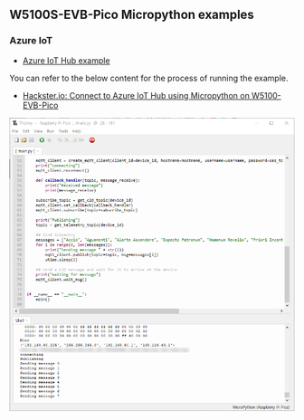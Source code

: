 
## W5100S-EVB-Pico Micropython examples

### Azure IoT

* [Azure IoT Hub example](https://github.com/renakim/W5100S-EVB-Pico-Micropython/tree/main/examples/Azure)

You can refer to the below content for the process of running the example.

* [Hackster.io: Connect to Azure IoT Hub using Micropython on W5100-EVB-Pico](https://www.hackster.io/renakim/connect-to-azure-iot-hub-using-micropython-on-w5100-evb-pico-d78cc4)

<img src="https://github.com/renakim/renakim.github.io/blob/master/files/w5100s-evb-pico/pico-micropython-azure-11.png?raw=true" />
